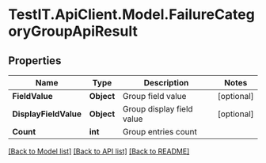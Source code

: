 # TestIT.ApiClient.Model.FailureCategoryGroupApiResult

## Properties

Name | Type | Description | Notes
------------ | ------------- | ------------- | -------------
**FieldValue** | **Object** | Group field value | [optional] 
**DisplayFieldValue** | **Object** | Group display field value | [optional] 
**Count** | **int** | Group entries count | 

[[Back to Model list]](../README.md#documentation-for-models) [[Back to API list]](../README.md#documentation-for-api-endpoints) [[Back to README]](../README.md)

